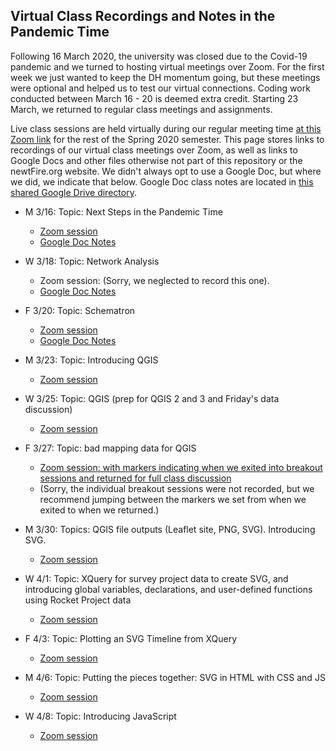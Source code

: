 ## Virtual Class Recordings and Notes in the Pandemic Time 

Following 16 March 2020, the university was closed due to the Covid-19 pandemic and we turned to hosting virtual meetings over Zoom. 
For the first week we just wanted to keep the DH momentum going, but these meetings were optional and helped us to test our virtual connections. Coding work conducted between March 16 - 20 is deemed extra credit.
Starting 23 March, we returned to regular class meetings and assignments. 

Live class sessions are held virtually during our regular meeting time [at this Zoom link](https://pitt.zoom.us/j/862800079) for the rest of the Spring 2020 semester. This page stores links to recordings of our virtual class meetings over Zoom, as well as links to Google Docs and other files otherwise not part of this repository or the newtFire.org website. 
We didn't always opt to use a Google Doc, but where we did, we indicate that below. Google Doc class notes are located in [this shared Google Drive directory](https://drive.google.com/drive/folders/17R-XhKpJn13KgNsIuso8zNQ5GYWjvrO0).

* M 3/16: Topic: Next Steps in the Pandemic Time 
     * [Zoom session](https://pitt.zoom.us/rec/share/5e1LML_r5zJLAY3p8UrSU6gHII67T6a80CIa8_NYyE1QwjJk7w1Sq6hEx-ZfHPud)
     * [Google Doc Notes](https://docs.google.com/document/d/1kr4MgsliF_hmYHVkwiY1w77uaKyUd_DOWPjw3UJ3qss/edit?usp=sharing)


* W 3/18: Topic: Network Analysis
     * Zoom session: (Sorry, we neglected to record this one).
     * [Google Doc Notes](https://docs.google.com/document/d/1qH9Q4b8AZv1LFeONr1f881F59OCFC7TMsR1SpbOJAa0/edit?usp=sharing)
     

* F 3/20: Topic: Schematron
     * [Zoom session](https://pitt.zoom.us/rec/play/7pF5dOyhqTg3SdXAsgSDCvArW9S6L6ms1nNM-fAInUi3B3kAMQDyZrNDZuE00exAdYtjWlJbw5i-bTAx?autoplay=true)
     * [Google Doc Notes](https://docs.google.com/document/d/1M2IiMZSrN14LfpgGz7m6ISt0gV9Npfl6I5lLqn2g_zc/edit?usp=sharing)
     
* M 3/23: Topic: Introducing QGIS
     * [Zoom session](https://pitt.zoom.us/rec/share/4OZTKpfZx1JOT9LEs2qYcfcCP6-8T6a80CQc86Zcyh0HeLkAOHsGNQNGyA8vsOEx)
     
* W 3/25: Topic: QGIS (prep for QGIS 2 and 3 and Friday's data discussion)
    * [Zoom session](https://pitt.zoom.us/rec/share/vcVuKuCt0EhOc4HzsWr1R6BmJLThaaa8hiMY__ZfzkYlV2mkiZFsHgOF4sRZ_Sbb)
    
* F 3/27: Topic: bad mapping data for QGIS
    * [Zoom session: with markers indicating when we exited into breakout sessions and returned for full class discussion](https://pitt.zoom.us/rec/share/_ZR1c6zo2EpOYqPEyWv-Bf8EPIG_eaa81SFI8vAEzx7DEsUEgYYelwtbx_wq4bFH)
    * (Sorry, the individual breakout sessions were not recorded, but we recommend jumping between the markers we set from when we exited to when we returned.)

* M 3/30: Topics: QGIS file outputs (Leaflet site, PNG, SVG). Introducing SVG.
    * [Zoom session](https://pitt.zoom.us/rec/share/4uJvdIrr0kpJHpHh8FzzUZEITtq8T6a81nQWrvsKzU3pGb6ahMz--VWUXCmdpl39)

* W 4/1: Topic: XQuery for survey project data to create SVG, and introducing global variables, declarations, and user-defined functions using Rocket Project data
    * [Zoom session](https://pitt.zoom.us/rec/share/z9BoPuzO-E9IQ43P4UrUcJ8tE660aaa8gSBK-PJezUi8wNZh_565CiqQPWgZq9YL)

* F 4/3: Topic: Plotting an SVG Timeline from XQuery
    * [Zoom session](https://pitt.zoom.us/rec/share/xJB3I6rK3XJJfYnjw2P9RrYQN6r3X6a8gyQeqKFZn0qNcwiF3FIyQJj98Vo_4l8w)

* M 4/6: Topic: Putting the pieces together: SVG in HTML with CSS and JS
    * [Zoom session](https://pitt.zoom.us/rec/share/w-IyNeDqsUZIeK_iy27fAZRwB6niaaa8gXMY__VfnR3zOZL0R5z4WBFeYcbgXpHO)

* W 4/8: Topic: Introducing JavaScript
    * [Zoom session](https://pitt.zoom.us/rec/share/vfRIK5Ch0DNORKvt4UXAA7Y_E9mmT6a8gHVL8vAKnhvf_-dM9QDFhs6lu5bWU1OI) 